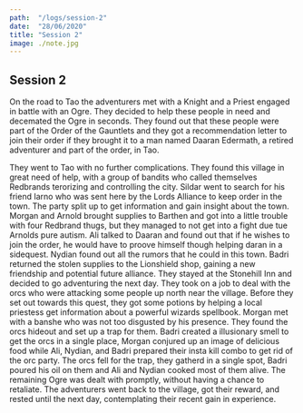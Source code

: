 ```yaml
---
path:  "/logs/session-2"
date:  "28/06/2020"
title: "Session 2"
image: ./note.jpg
---
```


## Session 2

On the road to Tao the adventurers met with a Knight and a Priest engaged in battle with an Ogre. They
decided to help these people in need and decemated the Ogre in seconds. They found out that these
people were part of the Order of the Gauntlets and they got a recommendation letter to join their order
if they brought it to a man named Daaran Edermath, a retired adventurer and part of the order, in Tao.

They went to Tao with no further complications. They found this village in great need of help, with a group
of bandits who called themselves Redbrands terorizing and controlling the city. Sildar went to search for his
friend Iarno who was sent here by the Lords Alliance to keep order in the town. The party split up to get information
and gain insight about the town. Morgan and Arnold brought supplies to Barthen and got into a little trouble
with four Redbrand thugs, but they managed to not get into a fight due tue Arnolds pure autism. Ali talked
to Daaran and found out that if he wishes to join the order, he would have to proove himself though helping
daran in a sidequest. Nydian found out all the rumors that he could in this town. Badri returned the stolen
supplies to the Lionshield shop, gaining a new friendship and potential future alliance. They stayed at the
Stonehill Inn and decided to go adventuring the next day. They took on a job to deal with the orcs who were
attacking some people up north near the village. Before they set out towards this quest, they got some potions
by helping a local priestess get information about a powerful wizards spellbook. Morgan met with a banshe who
was not too disgusted by his presence. They found the orcs hideout and set up a trap for them. Badri created
a illusionary smell to get the orcs in a single place, Morgan conjured up an image of delicious food while Ali,
Nydian, and Badri prepared their insta kill combo to get rid of the orc party. The orcs fell for the trap, they
gatherd in a single spot, Badri poured his oil on them and Ali and Nydian cooked most of them alive. The remaining
Ogre was dealt with promptly, without having a chance to retaliate. The adventurers went back to the village, got
their reward, and rested until the next day, contemplating their recent gain in experience.
